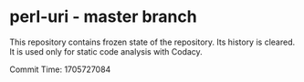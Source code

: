 # perl-uri - master branch

This repository contains frozen state of the repository.
Its history is cleared. It is used only for static code
analysis with Codacy.

Commit Time: 1705727084